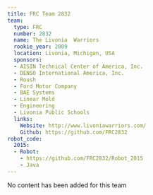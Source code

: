 ```yaml
---
title: FRC Team 2832
team:
  type: FRC
  number: 2832
  name: The Livonia  Warriors
  rookie_year: 2009
  location: Livonia, Michigan, USA
  sponsors:
  - AISIN Technical Center of America, Inc.
  - DENSO International America, Inc.
  - Roush
  - Ford Motor Company
  - BAE Systems
  - Linear Mold
  - Engineering
  - Livonia Public Schools
  links:
    Website: http://www.livoniawarriors.com/
    Github: https://github.com/FRC2832
robot_code:
  2015:
  - Robot:
    - https://github.com/FRC2832/Robot_2015
    - Java
---
```


No content has been added for this team
